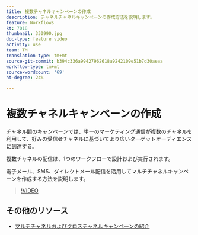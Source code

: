 ```yaml
---
title: 複数チャネルキャンペーンの作成
description: チャネルチャネルキャンペーンの作成方法を説明します。
feature: Workflows
kt: 7018
thumbnail: 330990.jpg
doc-type: feature video
activity: use
team: TM
translation-type: tm+mt
source-git-commit: b394c336a99427962618a9242109e51b7d30aeaa
workflow-type: tm+mt
source-wordcount: '69'
ht-degree: 24%

---
```



# 複数チャネルキャンペーンの作成

チャネル間のキャンペーンでは、単一のマーケティング通信が複数のチャネルを利用して、好みの受信者チャネルに基づいてより広いターゲットオーディエンスに到達する。

複数チャネルの配信は、1つのワークフローで設計および実行されます。

電子メール、SMS、ダイレクトメール配信を活用してマルチチャネルキャンペーンを作成する方法を説明します。

>[!VIDEO](https://video.tv.adobe.com/v/330990?quality=12)

## その他のリソース

* [マルチチャネルおよびクロスチャネルキャンペーンの紹介](/help/orchestrating-campaigns/introduction-to-cross-and-multi-channel-campaigns.md)

